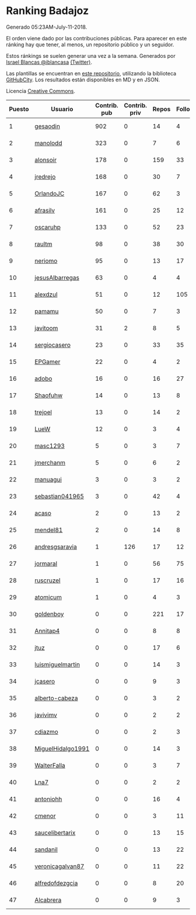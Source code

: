 # Ranking Badajoz

Generado 05:23AM-July-11-2018.

El orden viene dado por las contribuciones públicas. Para aparecer en este ránking hay que tener, al menos, un repositorio público y un seguidor.

Estos ránkings se suelen generar una vez a la semana. Generados por [Israel Blancas @iblancasa](https://github.com/iblancasa/) [(Twitter)](https://twitter.com/iblancasa).

Las plantillas se encuentran en [este repositorio](https://github.com/iblancasa/GH-Spanish-Ranking), utilizando la biblioteca [GitHubCity](https://github.com/iblancasa/GitHubCity). Los resultados están disponibles en MD y en JSON.

Licencia [Creative Commons](https://creativecommons.org/licenses/by/4.0/).

| Puesto   |  Usuario  | Contrib. pub | Contrib. priv |Repos| Followers | Desde |  Avatar  |
|----------|-----------|--------------|---------------|-----|-----------|-------|----------|
|1|[gesaodin](https://github.com/gesaodin)|902|0|14|4|2015-03-13|![gesaodin]()|
|2|[manolodd](https://github.com/manolodd)|323|0|7|6|2013-08-08|![manolodd]()|
|3|[alonsoir](https://github.com/alonsoir)|178|0|159|33|2012-09-23|![alonsoir]()|
|4|[jredrejo](https://github.com/jredrejo)|168|0|30|7|2011-08-27|![jredrejo]()|
|5|[OrlandoJC](https://github.com/OrlandoJC)|167|0|62|3|2016-04-15|![OrlandoJC]()|
|6|[afrasilv](https://github.com/afrasilv)|161|0|25|12|2014-10-15|![afrasilv]()|
|7|[oscaruhp](https://github.com/oscaruhp)|133|0|52|23|2011-06-18|![oscaruhp]()|
|8|[raultm](https://github.com/raultm)|98|0|38|30|2011-03-09|![raultm]()|
|9|[neriomo](https://github.com/neriomo)|95|0|13|17|2015-01-17|![neriomo]()|
|10|[jesusAlbarregas](https://github.com/jesusAlbarregas)|63|0|4|4|2015-11-05|![jesusAlbarregas]()|
|11|[alexdzul](https://github.com/alexdzul)|51|0|12|105|2012-06-29|![alexdzul]()|
|12|[pamamu](https://github.com/pamamu)|50|0|7|3|2014-11-19|![pamamu]()|
|13|[javitoom](https://github.com/javitoom)|31|2|8|5|2015-09-16|![javitoom]()|
|14|[sergiocasero](https://github.com/sergiocasero)|23|0|33|35|2015-02-03|![sergiocasero]()|
|15|[EPGamer](https://github.com/EPGamer)|22|0|4|2|2017-10-04|![EPGamer]()|
|16|[adobo](https://github.com/adobo)|16|0|16|27|2011-05-09|![adobo]()|
|17|[Shaofuhw](https://github.com/Shaofuhw)|14|0|13|8|2015-12-11|![Shaofuhw]()|
|18|[trejoel](https://github.com/trejoel)|13|0|14|2|2014-12-05|![trejoel]()|
|19|[LueW](https://github.com/LueW)|12|0|3|4|2016-07-06|![LueW]()|
|20|[masc1293](https://github.com/masc1293)|5|0|3|7|2013-10-08|![masc1293]()|
|21|[jmerchanm](https://github.com/jmerchanm)|5|0|6|2|2016-01-10|![jmerchanm]()|
|22|[manuagui](https://github.com/manuagui)|3|0|3|2|2013-05-09|![manuagui]()|
|23|[sebastian041965](https://github.com/sebastian041965)|3|0|42|4|2013-10-07|![sebastian041965]()|
|24|[acaso](https://github.com/acaso)|2|0|13|2|2011-08-12|![acaso]()|
|25|[mendel81](https://github.com/mendel81)|2|0|14|8|2012-07-18|![mendel81]()|
|26|[andresgsaravia](https://github.com/andresgsaravia)|1|126|17|12|2011-06-13|![andresgsaravia]()|
|27|[jormaral](https://github.com/jormaral)|1|0|56|75|2011-06-03|![jormaral]()|
|28|[ruscruzel](https://github.com/ruscruzel)|1|0|17|16|2013-07-09|![ruscruzel]()|
|29|[atomicum](https://github.com/atomicum)|1|0|4|3|2014-01-13|![atomicum]()|
|30|[goldenboy](https://github.com/goldenboy)|0|0|221|17|2009-05-27|![goldenboy]()|
|31|[Annitap4](https://github.com/Annitap4)|0|0|8|8|2010-08-30|![Annitap4]()|
|32|[jtuz](https://github.com/jtuz)|0|0|17|6|2011-12-01|![jtuz]()|
|33|[luismiguelmartin](https://github.com/luismiguelmartin)|0|0|14|3|2012-07-07|![luismiguelmartin]()|
|34|[jcasero](https://github.com/jcasero)|0|0|9|3|2012-05-06|![jcasero]()|
|35|[alberto-cabeza](https://github.com/alberto-cabeza)|0|0|3|2|2013-12-19|![alberto-cabeza]()|
|36|[javivimv](https://github.com/javivimv)|0|0|2|2|2014-02-17|![javivimv]()|
|37|[cdiazmo](https://github.com/cdiazmo)|0|0|2|3|2014-09-23|![cdiazmo]()|
|38|[MiguelHidalgo1991](https://github.com/MiguelHidalgo1991)|0|0|14|3|2015-02-03|![MiguelHidalgo1991]()|
|39|[WalterFalla](https://github.com/WalterFalla)|0|0|3|7|2015-02-10|![WalterFalla]()|
|40|[Lna7](https://github.com/Lna7)|0|0|2|2|2015-11-09|![Lna7]()|
|41|[antoniohh](https://github.com/antoniohh)|0|0|16|4|2016-02-03|![antoniohh]()|
|42|[cmenor](https://github.com/cmenor)|0|0|3|11|2016-10-07|![cmenor]()|
|43|[saucelibertarix](https://github.com/saucelibertarix)|0|0|13|15|2016-10-07|![saucelibertarix]()|
|44|[sandanil](https://github.com/sandanil)|0|0|13|22|2016-10-07|![sandanil]()|
|45|[veronicagalvan87](https://github.com/veronicagalvan87)|0|0|11|22|2016-10-07|![veronicagalvan87]()|
|46|[alfredofdezgcia](https://github.com/alfredofdezgcia)|0|0|8|20|2016-11-08|![alfredofdezgcia]()|
|47|[Alcabrera](https://github.com/Alcabrera)|0|0|9|3|2017-02-23|![Alcabrera]()|
